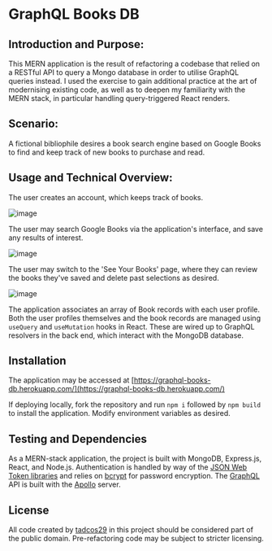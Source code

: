 # GraphQL Books DB

## Introduction and Purpose:

This MERN application is the result of refactoring a codebase that relied on a RESTful API to query a Mongo database in order to utilise GraphQL queries instead. I used the exercise to gain additional practice at the art of modernising existing code, as well as to deepen my familiarity with the MERN stack, in particular handling query-triggered React renders.

## Scenario:

A fictional bibliophile desires a book search engine based on Google Books to find and keep track of new books to purchase and read.

## Usage and Technical Overview:

The user creates an account, which keeps track of books. 

![image](https://user-images.githubusercontent.com/121476474/227898652-2548d3c2-1131-48d1-aa75-7efde9cd03ea.png)

The user may search Google Books via the application's interface, and save any results of interest.

![image](https://user-images.githubusercontent.com/121476474/227898858-fc328593-9c0a-4ce1-9727-abe8a94390b6.png)

The user may switch to the 'See Your Books' page, where they can review the books they've saved and delete past selections as desired.

![image](https://user-images.githubusercontent.com/121476474/227899282-f8847de3-3f88-4f4b-aefb-63a3ccf578ad.png)

The application associates an array of Book records with each user profile. Both the user profiles themselves and the book records are managed using `useQuery` and `useMutation` hooks in React. These are wired up to GraphQL resolvers in the back end, which interact with the MongoDB database.

## Installation

The application may be accessed at [https://graphql-books-db.herokuapp.com/](https://graphql-books-db.herokuapp.com/)

If deploying locally, fork the repository and run `npm i` followed by `npm build` to install the application. Modify environment variables as desired.

## Testing and Dependencies

As a MERN-stack application, the project is built with MongoDB, Express.js, React, and Node.js. Authentication is handled by way of the [JSON Web Token libraries](https://jwt.io/) and relies on [bcrypt](https://www.npmjs.com/package/bcrypt) for password encryption. The [GraphQL](https://graphql.org/) API is built with the [Apollo](https://www.apollographql.com/) server.

## License

All code created by [tadcos29](https://github.com/tadcos29) in this project should be considered part of the public domain. Pre-refactoring code may be subject to stricter licensing.
